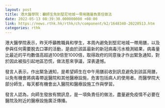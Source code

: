 ```yaml
---
layout: post
title: 港大醫學院：籲師生免到堅尼地城一帶用膳屬負責任做法
date: 2022-05-13 08:39:30.000000000 +08:00
link: https://news.rthk.hk/rthk/ch/component/k2/1648340-20220513.htm
categories: rthk
---
```


港大醫學院表示，昨天呼籲教職員和學生，本周內避免到堅尼地城一帶用膳，以及參與任何需要脫去口罩的活動，是由於該區最新的新冠病毒污水檢測結果，病毒量比最近的平均數值高超過100倍至1000倍，取得政府的同意後才作出緊急通知，對於因此被指引起地區恐慌，做法惹來爭議，深表遺憾。

發言人表示，作出緊急通知，是希望師生在中午用膳前收到訊息避免到該區用膳，以免有機會將病毒帶返醫院和其他醫療設施，危害包括病人的使用者。而醫學院大部分師生，每天都有機會出入醫院和醫療設施工作與學習。

發言人認為，向師生發放有關訊息，是一項負責任的做法，盡量避免疫情不必要在醫院及附近的醫療設施廣泛傳播。
